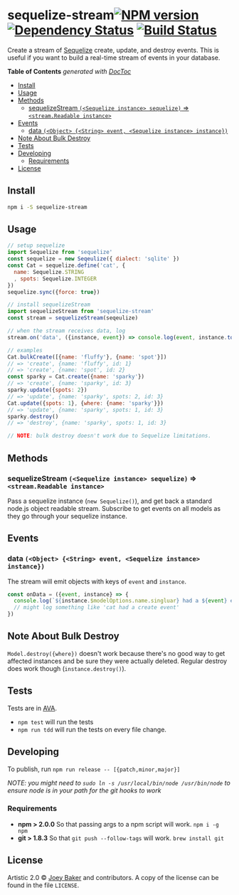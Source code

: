# sequelize-stream[![NPM version][npm-image]][npm-url] [![Dependency Status][daviddm-url]][daviddm-image] [![Build Status][circleci-image]][circleci-url]

Create a stream of [Sequelize](http://sequelizejs.com) create, update, and destroy events. This is useful if you want to build a real-time stream of events in your database.

<!-- START doctoc generated TOC please keep comment here to allow auto update -->
<!-- DON'T EDIT THIS SECTION, INSTEAD RE-RUN doctoc TO UPDATE -->
**Table of Contents**  *generated with [DocToc](http://doctoc.herokuapp.com/)*

- [Install](#install)
- [Usage](#usage)
- [Methods](#methods)
  - [sequelizeStream `(<Sequelize instance> sequelize)` => `<stream.Readable instance>`](#sequelizestream-sequelize-instance-sequelize--streamreadable-instance)
- [Events](#events)
  - [data `(<Object> {<String> event, <Sequelize instance> instance})`](#data-object-string-event-sequelize-instance-instance)
- [Note About Bulk Destroy](#note-about-bulk-destroy)
- [Tests](#tests)
- [Developing](#developing)
  - [Requirements](#requirements)
- [License](#license)

<!-- END doctoc generated TOC please keep comment here to allow auto update -->

## Install

```sh
npm i -S sequelize-stream
```


## Usage

```js
// setup sequelize
import Sequelize from 'sequelize'
const sequelize = new Seqeulize({ dialect: 'sqlite' })
const Cat = sequelize.define('cat', {
  name: Sequelize.STRING
  , spots: Sequelize.INTEGER
})
sequelize.sync({force: true})

// install sequelizeStream
import sequelizeStream from 'sequelize-stream'
const stream = sequelizeStream(seqeulize)

// when the stream receives data, log
stream.on('data', ({instance, event}) => console.log(event, instance.toJSON()))

// examples
Cat.bulkCreate([{name: 'fluffy'}, {name: 'spot'}])
// => 'create', {name: 'fluffy', id: 1}
// => 'create', {name: 'spot', id: 2}
const sparky = Cat.create({name: 'sparky'})
// => 'create', {name: 'sparky', id: 3}
sparky.update({spots: 2})
// => 'update', {name: 'sparky', spots: 2, id: 3}
Cat.update({spots: 1}, {where: {name: 'sparky'}})
// => 'update', {name: 'sparky', spots: 1, id: 3}
sparky.destroy()
// => 'destroy', {name: 'sparky', spots: 1, id: 3}

// NOTE: bulk destroy doesn't work due to Sequelize limitations.
```

## Methods
### sequelizeStream `(<Sequelize instance> sequelize)` => `<stream.Readable instance>`
Pass a sequelize instance (`new Sequelize()`), and get back a standard node.js object readable stream. Subscribe to get events on all models as they go through your sequelize instance.

## Events
### data `(<Object> {<String> event, <Sequelize instance> instance})`
The stream will emit objects with keys of `event` and `instance`.

```js
const onData = ({event, instance} => {
  console.log(`${instance.$modelOptions.name.singluar} had a ${event} event`)
  // might log something like 'cat had a create event'
})
```


## Note About Bulk Destroy
`Model.destroy({where})` doesn't work because there's no good way to get affected instances and be sure they were actually deleted. Regular destroy does work though (`instance.destroy()`).

## Tests
Tests are in [AVA](https://github.com/avajs/ava).

* `npm test` will run the tests
* `npm run tdd` will run the tests on every file change.

## Developing
To publish, run `npm run release -- [{patch,minor,major}]`

_NOTE: you might need to `sudo ln -s /usr/local/bin/node /usr/bin/node` to ensure node is in your path for the git hooks to work_

### Requirements
* **npm > 2.0.0** So that passing args to a npm script will work. `npm i -g npm`
* **git > 1.8.3** So that `git push --follow-tags` will work. `brew install git`

## License

Artistic 2.0 © [Joey Baker](https://byjoeybaker.com) and contributors. A copy of the license can be found in the file `LICENSE`.


[npm-url]: https://npmjs.org/package/sequelize-stream
[npm-image]: https://badge.fury.io/js/sequelize-stream.svg
[circleci-url]: https://circle-ci.org/joeybaker/sequelize-stream
[circleci-image]: https://circle-ci.org/joeybaker/sequelize-stream.svg?branch=master
[daviddm-url]: https://david-dm.org/joeybaker/sequelize-stream.svg?theme=shields.io
[daviddm-image]: https://david-dm.org/joeybaker/sequelize-stream

